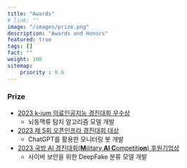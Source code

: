 ```yaml
---
title: "Awards"
# link: ""
image: "/images/prize.png"
description: "Awards and Honors"
featured: true
tags: []
fact: ""
weight: 100
sitemap: 
    priority : 0.8
---
```

<!-- Read More -->

### Prize
- [2023 k-ium 의료인공지능 경진대회 우수상](https://github.com/sihyeong671/k-ium-medical-AI-competition)
  - 뇌동맥류 탐지 알고리즘 모델 개발
- [2023 제 5회 오픈인프라 경진대회 대상](https://github.com/OIDC2023-SilverLining/monibot)
  - ChatGPT를 활용한 모니터링 봇 개발
- [2023 국방 AI 경진대회(**M**ilitary **AI C**ompetiti**on**) 후원기업상]()
  - 사이버 보안을 위한 DeepFake 분류 모델 개발